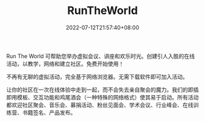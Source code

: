 ﻿---
weight: 
title: "RunTheWorld"
description: "为您的社区举办世界虚拟活动。Run The World | Virtual Events For Your Community"
date: 2022-07-12T21:57:40+08:00
lastmod: 2022-07-12T16:45:40+08:00
draft: false
authors: ["june"]
featuredImage: "433.png"
link: "https://www.runtheworld.today/"
tags: ["RunTheWorld","虚拟社交"]
categories: ["navigation"]
navigation: ["虚拟社交"]
lightgallery: true
toc: true
pinned: false
recommend: false
recommend1: false
---
Run The World 可帮助您举办虚拟会议、讲座和欢乐时光。创建引人入胜的在线活动，以教学，网络和建立社区。免费开始使用！

不再有无聊的虚拟活动，完全基于网络浏览器。无需下载软件即可加入活动。

让你的社区在一次在线体验中走到一起，而不会失去亲自聚会的魔力。我们的即插即用模板、交互功能和鸡尾酒会（一种特殊的网络格式）使其易于启动。所有活动都欢迎社区聚会、音乐会、募捐活动、粉丝见面会、学术会议、行业峰会、在线训练营、书籍签名、产品发布。